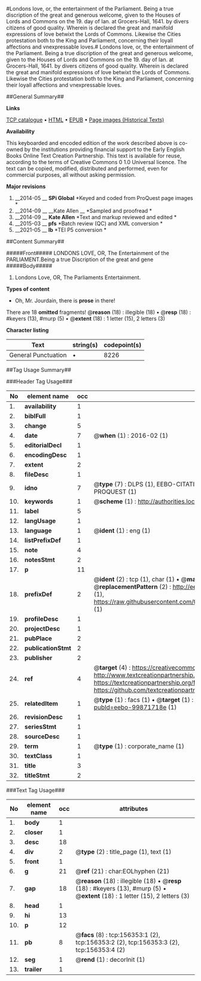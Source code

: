 #Londons love, or, the entertainment of the Parliament. Being a true discription of the great and generous welcome, given to the Houses of Lords and Commons on the 19. day of Ian. at Grocers-Hall, 1641. by divers citizens of good quality. Wherein is declared the great and manifold expressions of love betwixt the Lords of Commons. Likewise the Cities protestation both to the King and Parliament, concerning their loyall affections and vnexpressable loves.#
Londons love, or, the entertainment of the Parliament. Being a true discription of the great and generous welcome, given to the Houses of Lords and Commons on the 19. day of Ian. at Grocers-Hall, 1641. by divers citizens of good quality. Wherein is declared the great and manifold expressions of love betwixt the Lords of Commons. Likewise the Cities protestation both to the King and Parliament, concerning their loyall affections and vnexpressable loves.

##General Summary##

**Links**

[TCP catalogue](http://www.ota.ox.ac.uk/tcp/)  • 
[HTML](http://tei.it.ox.ac.uk/tcp/Texts-HTML/free/A88/A88501.html)  • 
[EPUB](http://tei.it.ox.ac.uk/tcp/Texts-EPUB/free/A88/A88501.epub) • 
[Page images (Historical Texts)](https://historicaltexts.jisc.ac.uk/eebo-99871718e)

**Availability**

This keyboarded and encoded edition of the work described above is co-owned by the
    institutions providing financial support to the Early English Books Online Text Creation
    Partnership. This text is available for reuse, according to the terms of  Creative Commons 0 1.0 Universal
    licence. The text can be copied, modified, distributed and performed, even for commercial
    purposes, all without asking permission.

**Major revisions**

1. __2014-05 __ __SPi Global__ *Keyed and coded from ProQuest page images *
1. __2014-09 __ __Kate Allen __ *Sampled and proofread *
1. __2014-09 __ __Kate Allen__ *Text and markup reviewed and edited *
1. __2015-03 __ __pfs__ *Batch review (QC) and XML conversion *
1. __2021-05 __ __lb__ *TEI P5 conversion *

##Content Summary##

#####Front#####
LONDONS LOVE, OR, The Entertainment of the PARLIAMENT.Being a true Discription of the great and gene
#####Body#####

1. Londons Love, OR, The Parliaments Entertainment.

**Types of content**

  * Oh, Mr. Jourdain, there is **prose** in there!

There are 18 **omitted** fragments! 
 @__reason__ (18) : illegible (18)  •  @__resp__ (18) : #keyers (13), #murp (5)  •  @__extent__ (18) : 1 letter (15), 2 letters (3)

**Character listing**


|Text|string(s)|codepoint(s)|
|---|---|---|
|General Punctuation|•|8226|

##Tag Usage Summary##

###Header Tag Usage###

|No|element name|occ|attributes|
|---|---|---|---|
|1.|__availability__|1||
|2.|__biblFull__|1||
|3.|__change__|5||
|4.|__date__|7| @__when__ (1) : 2016-02 (1)|
|5.|__editorialDecl__|1||
|6.|__encodingDesc__|1||
|7.|__extent__|2||
|8.|__fileDesc__|1||
|9.|__idno__|7| @__type__ (7) : DLPS (1), EEBO-CITATION (1), VID (1), EEBO-PROQUEST (1), STC (2), PROQUEST (1)|
|10.|__keywords__|1| @__scheme__ (1) : http://authorities.loc.gov/ (1)|
|11.|__label__|5||
|12.|__langUsage__|1||
|13.|__language__|1| @__ident__ (1) : eng (1)|
|14.|__listPrefixDef__|1||
|15.|__note__|4||
|16.|__notesStmt__|2||
|17.|__p__|11||
|18.|__prefixDef__|2| @__ident__ (2) : tcp (1), char (1)  •  @__matchPattern__ (2) : ([0-9\-]+):([0-9IVX]+) (1), (.+) (1)  •  @__replacementPattern__ (2) : http://eebo.chadwyck.com/downloadtiff?vid=$1&page=$2 (1), https://raw.githubusercontent.com/textcreationpartnership/Texts/master/tcpchars.xml#$1 (1)|
|19.|__profileDesc__|1||
|20.|__projectDesc__|1||
|21.|__pubPlace__|2||
|22.|__publicationStmt__|2||
|23.|__publisher__|2||
|24.|__ref__|4| @__target__ (4) : https://creativecommons.org/publicdomain/zero/1.0/ (1), http://www.textcreationpartnership.org/docs/. (1), https://textcreationpartnership.org/faq/#faq05 (1), https://github.com/textcreationpartnership (1)|
|25.|__relatedItem__|1| @__type__ (1) : facs (1)  •  @__target__ (1) : https://data.historicaltexts.jisc.ac.uk/view?pubId=eebo-99871718e (1)|
|26.|__revisionDesc__|1||
|27.|__seriesStmt__|1||
|28.|__sourceDesc__|1||
|29.|__term__|1| @__type__ (1) : corporate_name (1)|
|30.|__textClass__|1||
|31.|__title__|3||
|32.|__titleStmt__|2||


###Text Tag Usage###

|No|element name|occ|attributes|
|---|---|---|---|
|1.|__body__|1||
|2.|__closer__|1||
|3.|__desc__|18||
|4.|__div__|2| @__type__ (2) : title_page (1), text (1)|
|5.|__front__|1||
|6.|__g__|21| @__ref__ (21) : char:EOLhyphen (21)|
|7.|__gap__|18| @__reason__ (18) : illegible (18)  •  @__resp__ (18) : #keyers (13), #murp (5)  •  @__extent__ (18) : 1 letter (15), 2 letters (3)|
|8.|__head__|1||
|9.|__hi__|13||
|10.|__p__|12||
|11.|__pb__|8| @__facs__ (8) : tcp:156353:1 (2), tcp:156353:2 (2), tcp:156353:3 (2), tcp:156353:4 (2)|
|12.|__seg__|1| @__rend__ (1) : decorInit (1)|
|13.|__trailer__|1||
